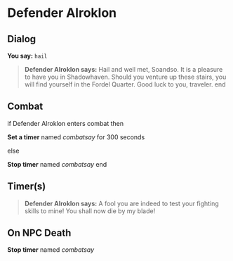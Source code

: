 # Defender Alroklon
## Dialog

**You say:** `hail`



>**Defender Alroklon says:** Hail and well met, Soandso. It is a pleasure to have you in Shadowhaven.  Should you venture up these stairs, you will find yourself in the Fordel Quarter. Good luck to you, traveler.
end

## Combat

if Defender Alroklon enters combat  then


**Set a timer** named *combatsay* for 300 seconds

else


**Stop timer** named *combatsay*
end

## Timer(s)

>**Defender Alroklon says:** A fool you are indeed to test your fighting skills to mine!  You shall now die by my blade!
## On NPC Death

**Stop timer** named *combatsay*
